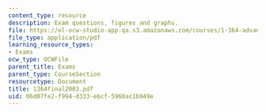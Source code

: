```yaml
---
content_type: resource
description: Exam questions, figures and graphs.
file: https://ol-ocw-studio-app-qa.s3.amazonaws.com/courses/1-364-advanced-geotechnical-engineering-fall-2003/06d07fe2f994d333e6cf5960ac1b949e_1364final2003.pdf
file_type: application/pdf
learning_resource_types:
- Exams
ocw_type: OCWFile
parent_title: Exams
parent_type: CourseSection
resourcetype: Document
title: 1364final2003.pdf
uid: 06d07fe2-f994-d333-e6cf-5960ac1b949e
---
```

